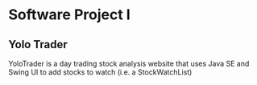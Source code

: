 # Software Project I 

## Yolo Trader
YoloTrader is a day trading stock analysis website that uses Java SE and Swing UI to add stocks to watch (i.e. a StockWatchList)


